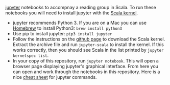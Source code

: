 [jupyter](http://jupyter.org/) notebooks to accompnay a reading group in Scala. To run these notebooks you will need to install jupyter with the [Scala kernel](https://github.com/alexarchambault/jupyter-scala).

* jupyter recommends Python 3. If you are on a Mac you can use [Homebrew](http://brew.sh/) to install Python3: `brew install python3`
* Use pip to install jupyter: `pip3 install jupyter`
* Follow the instructions on the [github page](https://github.com/alexarchambault/jupyter-scala) to download the Scala kernel. Extract the archive file and run `jupyter-scala` to install the kernel. If this works correctly, then you should see Scala in the list printed by `jupyter kernelspec list`.
* In your copy of this repository, run `jupyter notebook`. This will open a browser page displaying jupyter's graphical interface. From here you can open and work through the notebooks in this repository. Here is a nice [cheat sheet](https://sowingseasons.com/blog/reference/2016/01/jupyter-keyboard-shortcuts/23298516) for jupyter commands.
